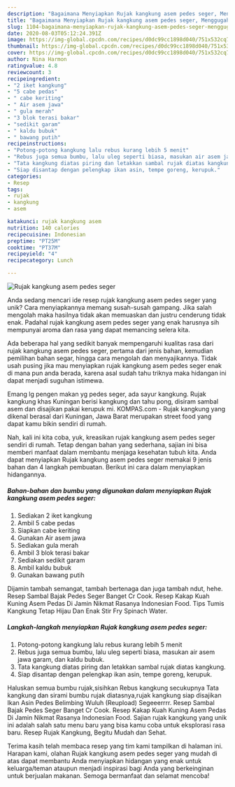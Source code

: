 ```yaml
---
description: "Bagaimana Menyiapkan Rujak kangkung asem pedes seger, Menggugah Selera"
title: "Bagaimana Menyiapkan Rujak kangkung asem pedes seger, Menggugah Selera"
slug: 1104-bagaimana-menyiapkan-rujak-kangkung-asem-pedes-seger-menggugah-selera
date: 2020-08-03T05:12:24.391Z
image: https://img-global.cpcdn.com/recipes/d0dc99cc1898d040/751x532cq70/rujak-kangkung-asem-pedes-seger-foto-resep-utama.jpg
thumbnail: https://img-global.cpcdn.com/recipes/d0dc99cc1898d040/751x532cq70/rujak-kangkung-asem-pedes-seger-foto-resep-utama.jpg
cover: https://img-global.cpcdn.com/recipes/d0dc99cc1898d040/751x532cq70/rujak-kangkung-asem-pedes-seger-foto-resep-utama.jpg
author: Nina Harmon
ratingvalue: 4.8
reviewcount: 3
recipeingredient:
- "2 iket kangkung"
- "5 cabe pedas"
- " cabe keriting"
- " Air asem jawa"
- " gula merah"
- "3 blok terasi bakar"
- "sedikit garam"
- " kaldu bubuk"
- " bawang putih"
recipeinstructions:
- "Potong-potong kangkung lalu rebus kurang lebih 5 menit"
- "Rebus juga semua bumbu, lalu uleg seperti biasa, masukan air asem jawa garam, dan kaldu bubuk."
- "Tata kangkung diatas piring dan letakkan sambal rujak diatas kangkung."
- "Siap disantap dengan pelengkap ikan asin, tempe goreng, kerupuk."
categories:
- Resep
tags:
- rujak
- kangkung
- asem

katakunci: rujak kangkung asem 
nutrition: 140 calories
recipecuisine: Indonesian
preptime: "PT25M"
cooktime: "PT37M"
recipeyield: "4"
recipecategory: Lunch

---
```



![Rujak kangkung asem pedes seger](https://img-global.cpcdn.com/recipes/d0dc99cc1898d040/751x532cq70/rujak-kangkung-asem-pedes-seger-foto-resep-utama.jpg)

Anda sedang mencari ide resep rujak kangkung asem pedes seger yang unik? Cara menyiapkannya memang susah-susah gampang. Jika salah mengolah maka hasilnya tidak akan memuaskan dan justru cenderung tidak enak. Padahal rujak kangkung asem pedes seger yang enak harusnya sih mempunyai aroma dan rasa yang dapat memancing selera kita.

Ada beberapa hal yang sedikit banyak mempengaruhi kualitas rasa dari rujak kangkung asem pedes seger, pertama dari jenis bahan, kemudian pemilihan bahan segar, hingga cara mengolah dan menyajikannya. Tidak usah pusing jika mau menyiapkan rujak kangkung asem pedes seger enak di mana pun anda berada, karena asal sudah tahu triknya maka hidangan ini dapat menjadi suguhan istimewa.

Emang lg pengen makan yg pedes seger, ada sayur kangkung. Rujak kangkung khas Kuningan berisi kangkung dan tahu pong, disiram sambal asem dan disajikan pakai kerupuk mi. KOMPAS.com - Rujak kangkung yang dikenal berasal dari Kuningan, Jawa Barat merupakan street food yang dapat kamu bikin sendiri di rumah.


Nah, kali ini kita coba, yuk, kreasikan rujak kangkung asem pedes seger sendiri di rumah. Tetap dengan bahan yang sederhana, sajian ini bisa memberi manfaat dalam membantu menjaga kesehatan tubuh kita. Anda dapat menyiapkan Rujak kangkung asem pedes seger memakai 9 jenis bahan dan 4 langkah pembuatan. Berikut ini cara dalam menyiapkan hidangannya.

<!--inarticleads1-->

##### Bahan-bahan dan bumbu yang digunakan dalam menyiapkan Rujak kangkung asem pedes seger:

1. Sediakan 2 iket kangkung
1. Ambil 5 cabe pedas
1. Siapkan  cabe keriting
1. Gunakan  Air asem jawa
1. Sediakan  gula merah
1. Ambil 3 blok terasi bakar
1. Sediakan sedikit garam
1. Ambil  kaldu bubuk
1. Gunakan  bawang putih


Dijamin tambah semangat, tambah bertenaga dan juga tambah ndut, hehe. Resep Sambal Bajak Pedes Seger Banget Cr Cook. Resep Kakap Kuah Kuning Asem Pedas Di Jamin Nikmat Rasanya Indonesian Food. Tips Tumis Kangkung Tetap Hijau Dan Enak Stir Fry Spinach Water. 

<!--inarticleads2-->

##### Langkah-langkah menyiapkan Rujak kangkung asem pedes seger:

1. Potong-potong kangkung lalu rebus kurang lebih 5 menit
1. Rebus juga semua bumbu, lalu uleg seperti biasa, masukan air asem jawa garam, dan kaldu bubuk.
1. Tata kangkung diatas piring dan letakkan sambal rujak diatas kangkung.
1. Siap disantap dengan pelengkap ikan asin, tempe goreng, kerupuk.


Haluskan semua bumbu rujak,sisihkan Rebus kangkung secukupnya Tata kangkung dan sirami bumbu rujak diatasnya,rujak kangkung siap disajikan Ikan Asin Pedes Belimbing Wuluh (Reupload) Segeeerrrr. Resep Sambal Bajak Pedes Seger Banget Cr Cook. Resep Kakap Kuah Kuning Asem Pedas Di Jamin Nikmat Rasanya Indonesian Food. Sajian rujak kangkung yang unik ini adalah salah satu menu baru yang bisa kamu coba untuk eksplorasi rasa baru. Resep Rujak Kangkung, Begitu Mudah dan Sehat. 

Terima kasih telah membaca resep yang tim kami tampilkan di halaman ini. Harapan kami, olahan Rujak kangkung asem pedes seger yang mudah di atas dapat membantu Anda menyiapkan hidangan yang enak untuk keluarga/teman ataupun menjadi inspirasi bagi Anda yang berkeinginan untuk berjualan makanan. Semoga bermanfaat dan selamat mencoba!
